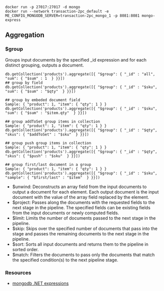 ```
docker run -p 27017:27017 -d mongo
docker run --network transaction-2pc_default -e ME_CONFIG_MONGODB_SERVER=transaction-2pc_mongo_1 -p 8081:8081 mongo-express
```

## Aggregation
### $group
Groups input documents by the specified _id expression and for each distinct grouping, outputs a document. 
```
db.getCollection('products').aggregate([{ "$group": { "_id" : "all", "sum": { "$sum" : 1  } }}])
## group by field
db.getCollection('products').aggregate([{ "$group": { "_id" : "$sku", "sum": { "$sum" : "$qty"  } }}])

## group by embeded document field
Sample: { "product": 1, "item": { "qty": 1 } }
db.getCollection('products').aggregate([{ "$group": { "_id" : "$sku", "sum": { "$sum" : "$item.qty"  } }}])

## group addToSet group items in collection
Sample: { "product": 1, "item": { "qty": 1 } }
db.getCollection('products').aggregate([{ "$group": { "_id" : "$qty", "skus": { "$addToSet" : "$sku"  } }}])

## group push group items in collection
Sample: { "product": 1, "item": { "qty": 1 } }
db.getCollection('products').aggregate([{ "$group": { "_id" : "$qty", "skus": { "$push" : "$sku"  } }}])

## group first/last document in a group 
Sample: { "product": 1, "item": { "qty": 1 } }
db.getCollection('products').aggregate([{ "$group": { "_id" : "$sku", "sample": { "$first/last" : "$item"  } }}])
```
* $unwind: Deconstructs an array field from the input documents to output a document for each element. Each output document is the input document with the value of the array field replaced by the element.
* $project: Passes along the documents with the requested fields to the next stage in the pipeline. The specified fields can be existing fields from the input documents or newly computed fields.
* $limit: Limits the number of documents passed to the next stage in the pipeline.
* $skip: Skips over the specified number of documents that pass into the stage and passes the remaining documents to the next stage in the pipeline.
* $sort: Sorts all input documents and returns them to the pipeline in sorted order.
* $match: Filters the documents to pass only the documents that match the specified condition(s) to the next pipeline stage.

### Resources
* [mongodb .NET expressions](https://mongodb.github.io/mongo-csharp-driver/2.4/reference/driver/expressions/)